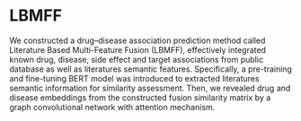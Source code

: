 # LBMFF

We constructed a drug–disease association prediction method called Literature Based Multi-Feature Fusion (LBMFF), effectively integrated known drug, disease, side effect and target associations from public database as well as literatures semantic features. Specifically, a pre-training and fine-tuning BERT model was introduced to extracted literatures semantic information for similarity assessment. Then, we revealed drug and disease embeddings from the constructed fusion similarity matrix by a graph convolutional network with attention mechanism.
